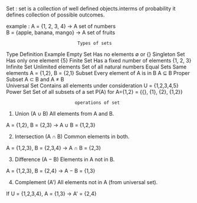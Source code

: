 Set :  set is a collection of well defined objects.interms of probability it defines collection of     possible outcomes.

example : A = {1, 2, 3, 4} → A set of numbers  
          B = {apple, banana, mango} → A set of fruits  

                               Types of sets


Type	              Definition	                                   Example
Empty Set	       Has no elements	                                   ∅ or {}
Singleton Set	   Has only one element	                                 {5}
Finite Set	       Has a fixed number of elements	                   {1, 2, 3}
Infinite Set	   Unlimited elements	                             Set of all natural numbers
Equal Sets	       Same elements	                                  A = {1,2}, B = {2,1}
Subset	           Every element of A is in B	                         A ⊆ B
Proper Subset	                                                      A ⊂ B and A ≠ B	
Universal Set	   Contains all elements under consideration	      U = {1,2,3,4,5}
Power Set	       Set of all subsets of a set	                 P(A) for A={1,2} = {{}, {1}, {2}, {1,2}}

                              operations of set

1. Union (A ∪ B)
All elements from A and B.

A = {1,2}, B = {2,3} → A ∪ B = {1,2,3}

2. Intersection (A ∩ B)
Common elements in both.

 A = {1,2,3}, B = {2,3,4} → A ∩ B = {2,3}

3. Difference (A − B)
Elements in A not in B.

A = {1,2,3}, B = {2,4} → A − B = {1,3}

4. Complement (A')
All elements not in A (from universal set).

If U = {1,2,3,4}, A = {1,3} → A' = {2,4}

                             